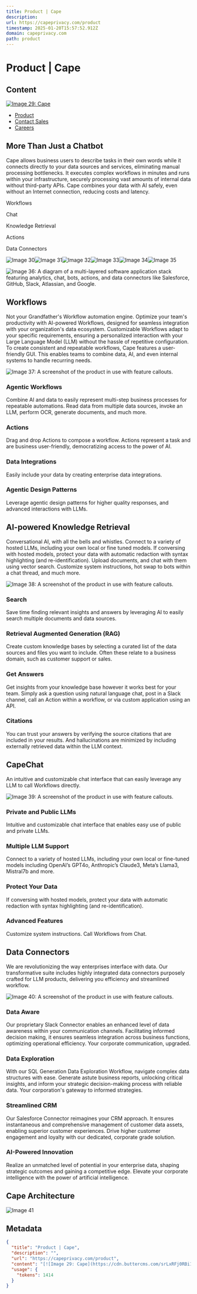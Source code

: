 ```yaml
---
title: Product | Cape
description: 
url: https://capeprivacy.com/product
timestamp: 2025-01-20T15:57:52.912Z
domain: capeprivacy.com
path: product
---
```


# Product | Cape



## Content

[![Image 29: Cape](https://cdn.buttercms.com/srLxRFj0RBi1shNcikWY)](https://capeprivacy.com/)

*   [Product](https://capeprivacy.com/product)
*   [Contact Sales](https://capeprivacy.com/contact)
*   [Careers](https://capeinc.bamboohr.com/careers)

More Than Just a Chatbot
------------------------

Cape allows business users to describe tasks in their own words while it connects directly to your data sources and services, eliminating manual processing bottlenecks. It executes complex workflows in minutes and runs within your infrastructure, securely processing vast amounts of internal data without third-party APIs. Cape combines your data with AI safely, even without an Internet connection, reducing costs and latency.

Workflows

Chat

Knowledge Retrieval

Actions

Data Connectors

![Image 30](https://capeprivacy.com/_next/static/media/workflow-pane.4fe9cf85.webp)![Image 31](https://capeprivacy.com/_next/static/media/chat-pane.c66217da.webp)![Image 32](https://capeprivacy.com/_next/static/media/chat-pane-2.a2a9e8ba.webp)![Image 33](https://capeprivacy.com/_next/static/media/analytics-pane.8b55b6b5.webp)![Image 34](https://capeprivacy.com/_next/static/media/actions-pane.f821e389.webp)![Image 35](https://capeprivacy.com/_next/static/media/data-connectors-pane.be8c04b4.webp)

![Image 36: A diagram of a multi-layered software application stack featuring analytics, chat, bots, actions, and data connectors like Salesforce, GitHub, Slack, Atlassian, and Google.](https://capeprivacy.com/_next/static/media/application-stack.e7c0e00a.webp)

Workflows
---------

Not your Grandfather's Workflow automation engine. Optimize your team's productivity with AI-powered Workflows, designed for seamless integration with your organization's data ecosystem. Customizable Workflows adapt to your specific requirements, ensuring a personalized interaction with your Large Language Model (LLM) without the hassle of repetitive configuration. To create consistent and repeatable workflows, Cape features a user-friendly GUI. This enables teams to combine data, AI, and even internal systems to handle recurring needs.

![Image 37: A screenshot of the product in use with feature callouts.](https://cdn.buttercms.com/zFXE5X3ITfu8jIhop7oq)

### Agentic Workflows

Combine AI and data to easily represent multi-step business processes for repeatable automations. Read data from multiple data sources, invoke an LLM, perform OCR, generate documents, and much more.

### Actions

Drag and drop Actions to compose a workflow. Actions represent a task and are business user-friendly, democratizing access to the power of AI.

### Data Integrations

Easily include your data by creating enterprise data integrations.

### Agentic Design Patterns

Leverage agentic design patterns for higher quality responses, and advanced interactions with LLMs.

AI-powered Knowledge Retrieval
------------------------------

Conversational AI, with all the bells and whistles. Connect to a variety of hosted LLMs, including your own local or fine tuned models. If conversing with hosted models, protect your data with automatic redaction with syntax highlighting (and re-identification). Upload documents, and chat with them using vector search. Customize system instructions, hot swap to bots within a chat thread, and much more.

![Image 38: A screenshot of the product in use with feature callouts.](https://cdn.buttercms.com/qBPfnrkQYISyMcADVzwg)

### Search

Save time finding relevant insights and answers by leveraging AI to easily search multiple documents and data sources.

### Retrieval Augmented Generation (RAG)

Create custom knowledge bases by selecting a curated list of the data sources and files you want to include. Often these relate to a business domain, such as customer support or sales.

### Get Answers

Get insights from your knowledge base however it works best for your team. Simply ask a question using natural language chat, post in a Slack channel, call an Action within a workflow, or via custom application using an API.

### Citations

You can trust your answers by verifying the source citations that are included in your results. And hallucinations are minimized by including externally retrieved data within the LLM context.

CapeChat
--------

An intuitive and customizable chat interface that can easily leverage any LLM to call Workflows directly.

![Image 39: A screenshot of the product in use with feature callouts.](https://cdn.buttercms.com/VkIIC5lbS5CHfC2t0mhQ)

### Private and Public LLMs

Intuitive and customizable chat interface that enables easy use of public and private LLMs.

### Multiple LLM Support

Connect to a variety of hosted LLMs, including your own local or fine-tuned models including OpenAI’s GPT4o, Anthropic’s Claude3, Meta’s Llama3, Mistral7b and more.

### Protect Your Data

If conversing with hosted models, protect your data with automatic redaction with syntax highlighting (and re-identification).

### Advanced Features

Customize system instructions. Call Workflows from Chat.

Data Connectors
---------------

We are revolutionizing the way enterprises interface with data. Our transformative suite includes highly integrated data connectors purposely crafted for LLM products, delivering you efficiency and streamlined workflow.

![Image 40: A screenshot of the product in use with feature callouts.](https://cdn.buttercms.com/848zUBfQTrCH9XeEGpn1)

### Data Aware

Our proprietary Slack Connector enables an enhanced level of data awareness within your communication channels. Facilitating informed decision making, it ensures seamless integration across business functions, optimizing operational efficiency. Your corporate communication, upgraded.

### Data Exploration

With our SQL Generation Data Exploration Workflow, navigate complex data structures with ease. Generate astute business reports, unlocking critical insights, and inform your strategic decision-making process with reliable data. Your corporation's gateway to informed strategies.

### Streamlined CRM

Our Salesforce Connector reimagines your CRM approach. It ensures instantaneous and comprehensive management of customer data assets, enabling superior customer experiences. Drive higher customer engagement and loyalty with our dedicated, corporate grade solution.

### AI-Powered Innovation

Realize an unmatched level of potential in your enterprise data, shaping strategic outcomes and gaining a competitive edge. Elevate your corporate intelligence with the power of artificial intelligence.

Cape Architecture
-----------------

![Image 41](https://cdn.buttercms.com/QBVzMXiSSWSD0CqXsxIH)

## Metadata

```json
{
  "title": "Product | Cape",
  "description": "",
  "url": "https://capeprivacy.com/product",
  "content": "[![Image 29: Cape](https://cdn.buttercms.com/srLxRFj0RBi1shNcikWY)](https://capeprivacy.com/)\n\n*   [Product](https://capeprivacy.com/product)\n*   [Contact Sales](https://capeprivacy.com/contact)\n*   [Careers](https://capeinc.bamboohr.com/careers)\n\nMore Than Just a Chatbot\n------------------------\n\nCape allows business users to describe tasks in their own words while it connects directly to your data sources and services, eliminating manual processing bottlenecks. It executes complex workflows in minutes and runs within your infrastructure, securely processing vast amounts of internal data without third-party APIs. Cape combines your data with AI safely, even without an Internet connection, reducing costs and latency.\n\nWorkflows\n\nChat\n\nKnowledge Retrieval\n\nActions\n\nData Connectors\n\n![Image 30](https://capeprivacy.com/_next/static/media/workflow-pane.4fe9cf85.webp)![Image 31](https://capeprivacy.com/_next/static/media/chat-pane.c66217da.webp)![Image 32](https://capeprivacy.com/_next/static/media/chat-pane-2.a2a9e8ba.webp)![Image 33](https://capeprivacy.com/_next/static/media/analytics-pane.8b55b6b5.webp)![Image 34](https://capeprivacy.com/_next/static/media/actions-pane.f821e389.webp)![Image 35](https://capeprivacy.com/_next/static/media/data-connectors-pane.be8c04b4.webp)\n\n![Image 36: A diagram of a multi-layered software application stack featuring analytics, chat, bots, actions, and data connectors like Salesforce, GitHub, Slack, Atlassian, and Google.](https://capeprivacy.com/_next/static/media/application-stack.e7c0e00a.webp)\n\nWorkflows\n---------\n\nNot your Grandfather's Workflow automation engine. Optimize your team's productivity with AI-powered Workflows, designed for seamless integration with your organization's data ecosystem. Customizable Workflows adapt to your specific requirements, ensuring a personalized interaction with your Large Language Model (LLM) without the hassle of repetitive configuration. To create consistent and repeatable workflows, Cape features a user-friendly GUI. This enables teams to combine data, AI, and even internal systems to handle recurring needs.\n\n![Image 37: A screenshot of the product in use with feature callouts.](https://cdn.buttercms.com/zFXE5X3ITfu8jIhop7oq)\n\n### Agentic Workflows\n\nCombine AI and data to easily represent multi-step business processes for repeatable automations. Read data from multiple data sources, invoke an LLM, perform OCR, generate documents, and much more.\n\n### Actions\n\nDrag and drop Actions to compose a workflow. Actions represent a task and are business user-friendly, democratizing access to the power of AI.\n\n### Data Integrations\n\nEasily include your data by creating enterprise data integrations.\n\n### Agentic Design Patterns\n\nLeverage agentic design patterns for higher quality responses, and advanced interactions with LLMs.\n\nAI-powered Knowledge Retrieval\n------------------------------\n\nConversational AI, with all the bells and whistles. Connect to a variety of hosted LLMs, including your own local or fine tuned models. If conversing with hosted models, protect your data with automatic redaction with syntax highlighting (and re-identification). Upload documents, and chat with them using vector search. Customize system instructions, hot swap to bots within a chat thread, and much more.\n\n![Image 38: A screenshot of the product in use with feature callouts.](https://cdn.buttercms.com/qBPfnrkQYISyMcADVzwg)\n\n### Search\n\nSave time finding relevant insights and answers by leveraging AI to easily search multiple documents and data sources.\n\n### Retrieval Augmented Generation (RAG)\n\nCreate custom knowledge bases by selecting a curated list of the data sources and files you want to include. Often these relate to a business domain, such as customer support or sales.\n\n### Get Answers\n\nGet insights from your knowledge base however it works best for your team. Simply ask a question using natural language chat, post in a Slack channel, call an Action within a workflow, or via custom application using an API.\n\n### Citations\n\nYou can trust your answers by verifying the source citations that are included in your results. And hallucinations are minimized by including externally retrieved data within the LLM context.\n\nCapeChat\n--------\n\nAn intuitive and customizable chat interface that can easily leverage any LLM to call Workflows directly.\n\n![Image 39: A screenshot of the product in use with feature callouts.](https://cdn.buttercms.com/VkIIC5lbS5CHfC2t0mhQ)\n\n### Private and Public LLMs\n\nIntuitive and customizable chat interface that enables easy use of public and private LLMs.\n\n### Multiple LLM Support\n\nConnect to a variety of hosted LLMs, including your own local or fine-tuned models including OpenAI’s GPT4o, Anthropic’s Claude3, Meta’s Llama3, Mistral7b and more.\n\n### Protect Your Data\n\nIf conversing with hosted models, protect your data with automatic redaction with syntax highlighting (and re-identification).\n\n### Advanced Features\n\nCustomize system instructions. Call Workflows from Chat.\n\nData Connectors\n---------------\n\nWe are revolutionizing the way enterprises interface with data. Our transformative suite includes highly integrated data connectors purposely crafted for LLM products, delivering you efficiency and streamlined workflow.\n\n![Image 40: A screenshot of the product in use with feature callouts.](https://cdn.buttercms.com/848zUBfQTrCH9XeEGpn1)\n\n### Data Aware\n\nOur proprietary Slack Connector enables an enhanced level of data awareness within your communication channels. Facilitating informed decision making, it ensures seamless integration across business functions, optimizing operational efficiency. Your corporate communication, upgraded.\n\n### Data Exploration\n\nWith our SQL Generation Data Exploration Workflow, navigate complex data structures with ease. Generate astute business reports, unlocking critical insights, and inform your strategic decision-making process with reliable data. Your corporation's gateway to informed strategies.\n\n### Streamlined CRM\n\nOur Salesforce Connector reimagines your CRM approach. It ensures instantaneous and comprehensive management of customer data assets, enabling superior customer experiences. Drive higher customer engagement and loyalty with our dedicated, corporate grade solution.\n\n### AI-Powered Innovation\n\nRealize an unmatched level of potential in your enterprise data, shaping strategic outcomes and gaining a competitive edge. Elevate your corporate intelligence with the power of artificial intelligence.\n\nCape Architecture\n-----------------\n\n![Image 41](https://cdn.buttercms.com/QBVzMXiSSWSD0CqXsxIH)",
  "usage": {
    "tokens": 1414
  }
}
```
